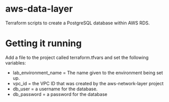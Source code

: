 # aws-data-layer

Terraform scripts to create a PostgreSQL database within AWS RDS.

# Getting it running

Add a file to the project called terraform.tfvars and set the following variables:
- lab_environment_name = The name given to the environment being set up.
- vpc_id = the VPC ID that was created by the aws-network-layer project 
- db_user = a username for the database.
- db_password = a password for the database

